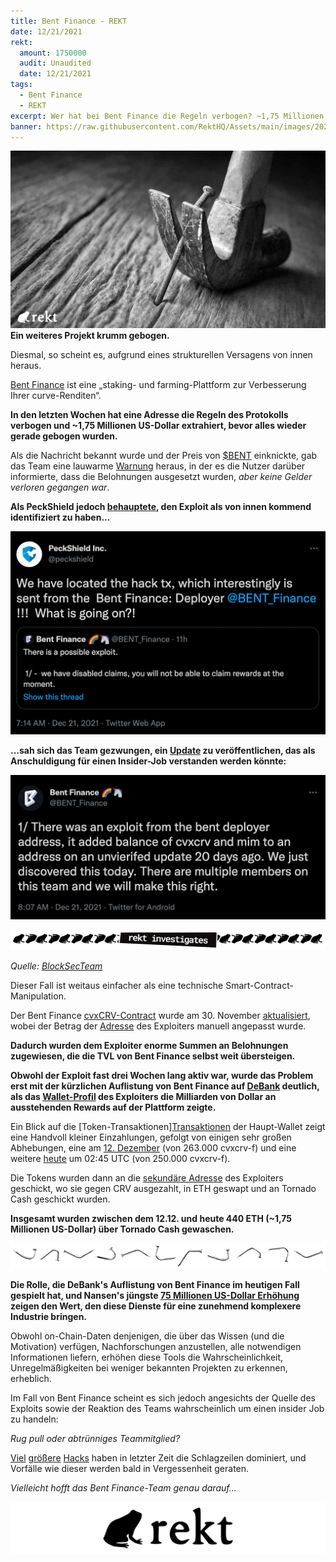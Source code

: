 ```yaml
---
title: Bent Finance - REKT
date: 12/21/2021
rekt:
  amount: 1750000
  audit: Unaudited 
  date: 12/21/2021
tags:
  - Bent Finance
  - REKT
excerpt: Wer hat bei Bent Finance die Regeln verbogen? ~1,75 Millionen US-Dollar gestohlen. Kommissar rekt bringt Ordnung.
banner: https://raw.githubusercontent.com/RektHQ/Assets/main/images/2021/12/bent-header.png
---
```

![](https://raw.githubusercontent.com/RektHQ/Assets/main/images/2021/12/bent-header.png)
**Ein weiteres Projekt krumm gebogen.**

Diesmal, so scheint es, aufgrund eines strukturellen Versagens von innen heraus.

[Bent Finance](https://app.bentfinance.com/) ist eine „staking- und farming-Plattform zur Verbesserung Ihrer curve-Renditen“.

**In den letzten Wochen hat eine Adresse die Regeln des Protokolls verbogen und ~1,75 Millionen US-Dollar extrahiert, bevor alles wieder gerade gebogen wurden.**

Als die Nachricht bekannt wurde und der Preis von [$BENT](https://www.coingecko.com/en/coins/bent-finance) einknickte, gab das Team eine lauwarme [Warnung](https://twitter.com/BENT_Finance/status/1473109745942687745) heraus, in der es die Nutzer darüber informierte, dass die Belohnungen ausgesetzt wurden, _aber keine Gelder verloren gegangen war_.

**Als PeckShield jedoch [behauptete](https://twitter.com/peckshield/status/1473175071560994816), den Exploit als von innen kommend identifiziert zu haben...**

![](https://raw.githubusercontent.com/RektHQ/Assets/main/images/2021/12/bent-peckshield.png)

**...sah sich das Team gezwungen, ein [Update](https://twitter.com/BENT_Finance/status/1473188374492053505) zu veröffentlichen, das als Anschuldigung für einen Insider-Job verstanden werden könnte:**

![](https://raw.githubusercontent.com/RektHQ/Assets/main/images/2021/12/bent-tweet.png)

![](https://raw.githubusercontent.com/RektHQ/Assets/main/images/2021/09/rekt-investigates-linebreak.png)

_Quelle: [BlockSecTeam](https://twitter.com/BlockSecTeam/status/1473188863136780288?s=20)_

Dieser Fall ist weitaus einfacher als eine technische Smart-Contract-Manipulation.

Der Bent Finance [cvxCRV-Contract](https://etherscan.io/address/0x270b6aff561284ef380cdd6d8b036f4981049a86) wurde am 30. November [aktualisiert](https://etherscan.io/tx/0xf711641ea9814d78780c8a51ad734ad44d58baf3f97256a3f5ec3200a29eadc7), wobei der Betrag der [Adresse](https://etherscan.io/address/0xd23cfffa066f81c7640e3f0dc8bb2958f7686d1f) des Exploiters manuell angepasst wurde.

**Dadurch wurden dem Exploiter enorme Summen an Belohnungen zugewiesen, die die TVL von Bent Finance selbst weit übersteigen.**

**Obwohl der Exploit fast drei Wochen lang aktiv war, wurde das Problem erst mit der kürzlichen Auflistung von Bent Finance auf [DeBank](https://twitter.com/DeBankDeFi/status/1473077001267253248) deutlich, als das [Wallet-Profil](https://debank.com/profile/0xd23cfffa066f81c7640e3f0dc8bb2958f7686d1f) des Exploiters die Milliarden von Dollar an ausstehenden Rewards auf der Plattform zeigte.**

Ein Blick auf die [Token-Transaktionen][Transaktionen](https://etherscan.io/tokentxns?a=0xd23cfffa066f81c7640e3f0dc8bb2958f7686d1f) der Haupt-Wallet zeigt eine Handvoll kleiner Einzahlungen, gefolgt von einigen sehr großen Abhebungen, eine am [12. Dezember](https://etherscan.io/tx/0x11961c4df0b27bd7188d451dd18005dc8aff7ad4a80c7f7441b56495cae219c5) (von 263.000 cvxcrv-f) und eine weitere [heute](https://etherscan.io/tx/0x52d4d5a9a83ff8ca6a7fd102954c4c5d2658043d9049abfc47cd8c37692b95be) um 02:45 UTC (von 250.000 cvxcrv-f).

Die Tokens wurden dann an die [sekundäre Adresse](https://etherscan.io/address/0x9e966a54082427d7ac56aeaee4baae7d11a6e468) des Exploiters geschickt, wo sie gegen CRV ausgezahlt, in ETH geswapt und an Tornado Cash geschickt wurden.

**Insgesamt wurden zwischen dem 12.12. und heute 440 ETH (~1,75 Millionen US-Dollar) über Tornado Cash gewaschen.**

![](https://raw.githubusercontent.com/RektHQ/Assets/main/images/2021/12/bent-linebreak.png)

**Die Rolle, die DeBank's Auflistung von Bent Finance im heutigen Fall gespielt hat, und Nansen's jüngste [75 Millionen US-Dollar Erhöhung](https://www.theblockcrypto.com/post/127747/data-startup-nansen-secures-fresh-funding-at-750-million-valuation) zeigen den Wert, den diese Dienste für eine zunehmend komplexere Industrie bringen.**

Obwohl on-Chain-Daten denjenigen, die über das Wissen (und die Motivation) verfügen, Nachforschungen anzustellen, alle notwendigen Informationen liefern, erhöhen diese Tools die Wahrscheinlichkeit, Unregelmäßigkeiten bei weniger bekannten Projekten zu erkennen, erheblich.

Im Fall von Bent Finance scheint es sich jedoch angesichts der Quelle des Exploits sowie der Reaktion des Teams wahrscheinlich um einen insider Job zu handeln:

_Rug pull oder abtrünniges Teammitglied?_

[Viel](https://rekt.news/ascendex-rekt/) [größere](https://rekt.news/vulcan-forged-rekt/) [Hacks](https://rekt.news/grim-finance-rekt/) haben in letzter Zeit die Schlagzeilen dominiert, und Vorfälle wie dieser werden bald in Vergessenheit geraten.

_Vielleicht hofft das Bent Finance-Team genau darauf..._

![](https://raw.githubusercontent.com/RektHQ/Assets/main/images/2021/08/rekt-outline-conc.png)
